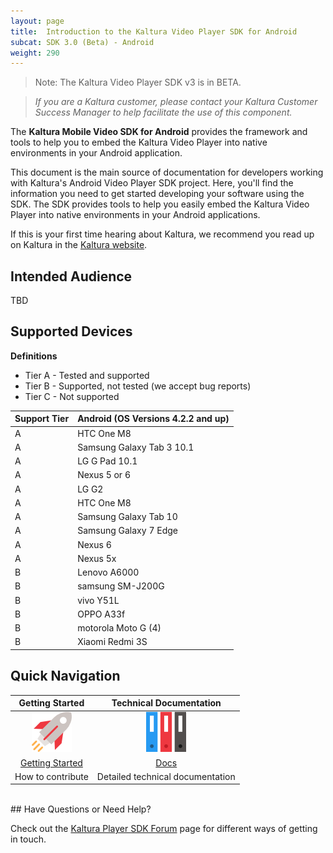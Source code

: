 ```yaml
---
layout: page
title:  Introduction to the Kaltura Video Player SDK for Android
subcat: SDK 3.0 (Beta) - Android
weight: 290
---
```


> Note: The Kaltura Video Player SDK v3 is in BETA.

>*If you are a Kaltura customer, please contact your Kaltura Customer Success Manager to help facilitate the use of this component.*

The **Kaltura Mobile Video SDK for Android** provides the framework and tools to help you to embed the Kaltura Video Player into native environments in your Android application.

This document is the main source of documentation for developers working with Kaltura's Android Video Player SDK project. Here, you'll find the information you need to get started developing your software using the SDK. The SDK provides tools to help you easily embed the Kaltura Video Player into native environments in your Android applications.

If this is your first time hearing about Kaltura, we recommend you read up on Kaltura in the [Kaltura website](http://corp.kaltura.com/).

## Intended Audience

TBD

## Supported Devices  

**Definitions**

* Tier A - Tested and supported
* Tier B - Supported, not tested (we accept bug reports)
* Tier C - Not supported

| Support Tier | Android (OS Versions 4.2.2 and up) |
|--------------|----------------------------------|
| A            | HTC One M8                         |
| A            | Samsung Galaxy Tab 3 10.1          |
| A            | LG G Pad 10.1                      |
| A            | Nexus 5 or 6                       |
| A            | LG G2                              |
| A            | HTC One M8                         |
| A            | Samsung Galaxy Tab 10              |
| A            | Samsung Galaxy  7 Edge             |
| A            |               Nexus 6              |
| A            |              Nexus 5x              |
| B            | Lenovo A6000                       |
| B            | samsung SM-J200G                   |
| B            |              vivo Y51L             |
| B            | OPPO A33f                          |
| B            | motorola Moto G (4)                |
| B            | Xiaomi Redmi 3S                    |

## Quick Navigation


|                                                      Getting Started                                                     |           Technical Documentation           |
|:------------------------------------------------------------------------------------------------------------------------:|:-------------------------------------------:|
|                                           ![help](./v3-images/getStarted.png)                                           |         ![help](./v3-images/TD.png)        |
| [Getting Started](https://vpaas.kaltura.com/documentation/Mobile-Video-Player-SDKs/v3_Android_GetStarted.html) | [Docs](https://kaltura.github.io/playkit/api/android/reference/packages.html) |
|                                                     How to contribute                                                    |       Detailed technical documentation      |


</br>
## Have Questions or Need Help?

Check out the [Kaltura Player SDK Forum](https://forum.kaltura.org/c/playkit) page for different ways of getting in touch.
